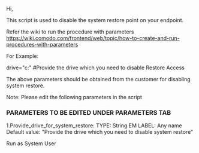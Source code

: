 Hi,

This script is used to disable the system restore point on your endpoint.

Refer the wiki to run the procedure with parameters
https://wiki.comodo.com/frontend/web/topic/how-to-create-and-run-procedures-with-parameters

For Example:

drive="c:" #Provide the drive which you need to disable Restore Access

The above parameters should be obtained from the customer for disabling system restore. 

Note: Please edit the following parameters in the script

### PARAMETERS TO BE EDITED UNDER PARAMETERS TAB ###

1.Provide_drive_for_system_restore:
   TYPE: String
    EM LABEL: Any name
   Default value: "Provide the drive which you need to disable system restore"

 

Run as System User
